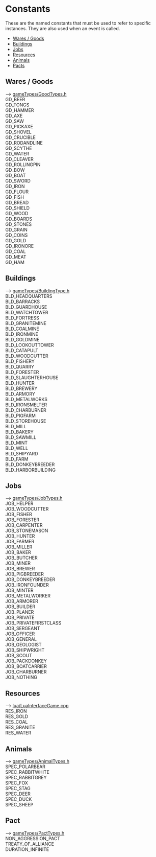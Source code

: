 # Constants

These are the named constants that must be used to refer to specific instances.
They are also used when an event is called.

- [Wares / Goods](#Wares-/-Goods)  
- [Buildings](#Buildings)  
- [Jobs](#Jobs)  
- [Resources](#Resources)  
- [Animals](#Animals)  
- [Pacts](#Pacts)  

## Wares / Goods

--> [gameTypes/GoodTypes.h](../../libs/s25main/gameTypes/GoodTypes.h)  
GD_BEER  
GD_TONGS  
GD_HAMMER  
GD_AXE  
GD_SAW  
GD_PICKAXE  
GD_SHOVEL  
GD_CRUCIBLE  
GD_RODANDLINE  
GD_SCYTHE  
GD_WATER  
GD_CLEAVER  
GD_ROLLINGPIN  
GD_BOW  
GD_BOAT  
GD_SWORD  
GD_IRON  
GD_FLOUR  
GD_FISH  
GD_BREAD  
GD_SHIELD  
GD_WOOD  
GD_BOARDS  
GD_STONES  
GD_GRAIN  
GD_COINS  
GD_GOLD  
GD_IRONORE  
GD_COAL  
GD_MEAT  
GD_HAM  

## Buildings

--> [gameTypes/BuildingType.h](../../libs/s25main/gameTypes/BuildingType.h)  
BLD_HEADQUARTERS  
BLD_BARRACKS  
BLD_GUARDHOUSE  
BLD_WATCHTOWER  
BLD_FORTRESS  
BLD_GRANITEMINE  
BLD_COALMINE  
BLD_IRONMINE  
BLD_GOLDMINE  
BLD_LOOKOUTTOWER  
BLD_CATAPULT  
BLD_WOODCUTTER  
BLD_FISHERY  
BLD_QUARRY  
BLD_FORESTER  
BLD_SLAUGHTERHOUSE  
BLD_HUNTER  
BLD_BREWERY  
BLD_ARMORY  
BLD_METALWORKS  
BLD_IRONSMELTER  
BLD_CHARBURNER  
BLD_PIGFARM  
BLD_STOREHOUSE  
BLD_MILL  
BLD_BAKERY  
BLD_SAWMILL  
BLD_MINT  
BLD_WELL  
BLD_SHIPYARD  
BLD_FARM  
BLD_DONKEYBREEDER  
BLD_HARBORBUILDING  

## Jobs

--> [gameTypes/JobTypes.h](../../libs/s25main/gameTypes/JobTypes.h)  
JOB_HELPER  
JOB_WOODCUTTER  
JOB_FISHER  
JOB_FORESTER  
JOB_CARPENTER  
JOB_STONEMASON  
JOB_HUNTER  
JOB_FARMER  
JOB_MILLER  
JOB_BAKER  
JOB_BUTCHER  
JOB_MINER  
JOB_BREWER  
JOB_PIGBREEDER  
JOB_DONKEYBREEDER  
JOB_IRONFOUNDER  
JOB_MINTER  
JOB_METALWORKER  
JOB_ARMORER  
JOB_BUILDER  
JOB_PLANER  
JOB_PRIVATE  
JOB_PRIVATEFIRSTCLASS  
JOB_SERGEANT  
JOB_OFFICER  
JOB_GENERAL  
JOB_GEOLOGIST  
JOB_SHIPWRIGHT  
JOB_SCOUT  
JOB_PACKDONKEY  
JOB_BOATCARRIER  
JOB_CHARBURNER  
JOB_NOTHING  

## Resources

--> [lua/LuaInterfaceGame.cpp](../../libs/s25main/lua/LuaInterfaceGame.cpp)  
RES_IRON  
RES_GOLD  
RES_COAL  
RES_GRANITE  
RES_WATER  

## Animals

--> [gameTypes/AnimalTypes.h](../../libs/s25main/gameTypes/AnimalTypes.h)  
SPEC_POLARBEAR  
SPEC_RABBITWHITE  
SPEC_RABBITGREY  
SPEC_FOX  
SPEC_STAG  
SPEC_DEER  
SPEC_DUCK  
SPEC_SHEEP  

## Pact

--> [gameTypes/PactTypes.h](../../libs/s25main/gameTypes/PactTypes.h)  
NON_AGGRESSION_PACT  
TREATY_OF_ALLIANCE  
DURATION_INFINITE
